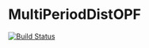 # MultiPeriodDistOPF

[![Build Status](https://github.com/Realife-Brahmin/MultiPeriodDistOPF.jl/actions/workflows/CI.yml/badge.svg?branch=master)](https://github.com/Realife-Brahmin/MultiPeriodDistOPF.jl/actions/workflows/CI.yml?query=branch%3Amaster)
